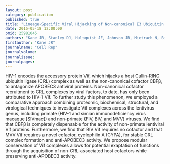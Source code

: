 ```yaml
---
layout: post
category: publication
published: true
title: "Lineage-Specific Viral Hijacking of Non-canonical E3 Ubiquitin Ligase Cofactors in the Evolution of Vif Anti-APOBEC3 Activity."
date: 2015-05-18 12:00:00
pmid: 25981045
authors: "Kane JR, Stanley DJ, Hultquist JF, Johnson JR, Mietrach N, Binning JM, Jónsson SR, Barelier S, Newton BW, Johnson TL, Franks-Skiba KE, Li M, Brown WL, Gunnarsson HI, Adalbjornsdóttir A, Fraser JS, Harris RS, Andrésdóttir V, Gross JD, Krogan NJ"
firstauthor: "Kane JR"
journalname: "Cell Rep"
journalvolume: 
journalissue: 
journalpages: 
---
```


HIV-1 encodes the accessory protein Vif, which hijacks a host Cullin-RING ubiquitin ligase (CRL) complex as well as the non-canonical cofactor CBFβ, to antagonize APOBEC3 antiviral proteins. Non-canonical cofactor recruitment to CRL complexes by viral factors, to date, has only been attributed to HIV-1 Vif. To further study this phenomenon, we employed a comparative approach combining proteomic, biochemical, structural, and virological techniques to investigate Vif complexes across the lentivirus genus, including primate (HIV-1 and simian immunodeficiency virus macaque [SIVmac]) and non-primate (FIV, BIV, and MVV) viruses. We find that CBFβ is completely dispensable for the activity of non-primate lentiviral Vif proteins. Furthermore, we find that BIV Vif requires no cofactor and that MVV Vif requires a novel cofactor, cyclophilin A (CYPA), for stable CRL complex formation and anti-APOBEC3 activity. We propose modular conservation of Vif complexes allows for potential exaptation of functions through the acquisition of non-CRL-associated host cofactors while preserving anti-APOBEC3 activity.

